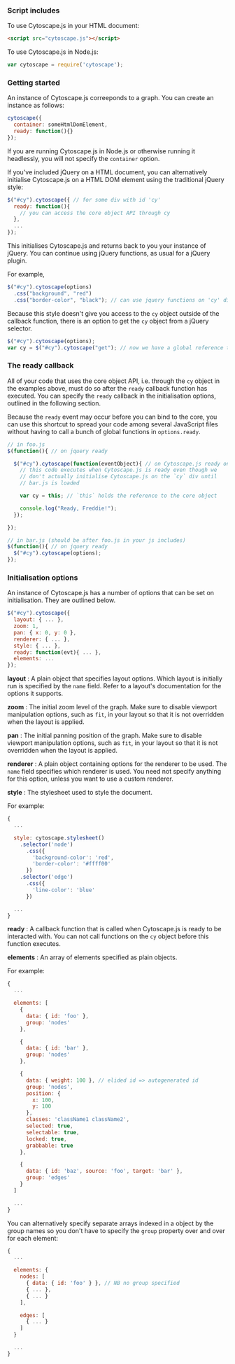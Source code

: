 ### Script includes

To use Cytoscape.js in your HTML document:

```html
<script src="cytoscape.js"></script>
```

To use Cytoscape.js in Node.js:

```js
var cytoscape = require('cytoscape');
```

### Getting started

An instance of Cytoscape.js correeponds to a graph.  You can create an instance as follows:

```js
cytoscape({
  container: someHtmlDomElement,
  ready: function(){}
});
```

If you are running Cytoscape.js in Node.js or otherwise running it headlessly, you will not specify the `container` option.

If you've included jQuery on a HTML document, you can alternatively initialise Cytoscape.js on a HTML DOM element using the traditional jQuery style: 

```js
$("#cy").cytoscape({ // for some div with id 'cy'
  ready: function(){
    // you can access the core object API through cy
  },
  ...
});
```

This initialises Cytoscape.js and returns back to you your instance of jQuery.  You can continue using jQuery functions, as usual for a jQuery plugin.

For example, 

```js
$("#cy").cytoscape(options)
  .css("background", "red")
  .css("border-color", "black"); // can use jquery functions on 'cy' div 
```

Because this style doesn't give you access to the `cy` object outside of the callback function, there is an option to get the `cy` object from a jQuery selector.

```js
$("#cy").cytoscape(options);
var cy = $("#cy").cytoscape("get"); // now we have a global reference to `cy`
```





### The ready callback

All of your code that uses the core object API, i.e. through the `cy` object in the examples above, must do so after the `ready` callback function has executed.  You can specify the `ready` callback in the initialisation options, outlined in the following section.

Because the `ready` event may occur before you can bind to the core, you can use this shortcut to spread your code among several JavaScript files without having to call a bunch of global functions in `options.ready`.

```js
// in foo.js
$(function(){ // on jquery ready

  $("#cy").cytoscape(function(eventObject){ // on Cytoscape.js ready on the `cy` div
    // this code executes when Cytoscape.js is ready even though we
    // don't actually initialise Cytoscape.js on the `cy` div until
    // bar.js is loaded

    var cy = this; // `this` holds the reference to the core object

    console.log("Ready, Freddie!");
  });

});

// in bar.js (should be after foo.js in your js includes)
$(function(){ // on jquery ready
  $("#cy").cytoscape(options);
});
```


### Initialisation options

An instance of Cytoscape.js has a number of options that can be set on initialisation.  They are outlined below.

```js
$("#cy").cytoscape({
  layout: { ... },
  zoom: 1,
  pan: { x: 0, y: 0 },
  renderer: { ... },
  style: { ... },
  ready: function(evt){ ... },
  elements: ...
});
```

**layout** : A plain object that specifies layout options.  Which layout is initially run is specified by the `name` field.  Refer to a layout's documentation for the options it supports.

**zoom** : The initial zoom level of the graph.  Make sure to disable viewport manipulation options, such as `fit`, in your layout so that it is not overridden when the layout is applied.

**pan** : The initial panning position of the graph.  Make sure to disable viewport manipulation options, such as `fit`, in your layout so that it is not overridden when the layout is applied. 

**renderer** : A plain object containing options for the renderer to be used.  The `name` field specifies which renderer is used.  You need not specify anything for this option, unless you want to use a custom renderer.  

**style** : The stylesheet used to style the document.

For example:

```js
{
  ...

  style: cytoscape.stylesheet()
    .selector('node')
      .css({
        'background-color': 'red',
        'border-color': '#ffff00'
      })
    .selector('edge')
      .css({
        'line-color': 'blue'
      })

  ...
}
```

**ready** : A callback function that is called when Cytoscape.js is ready to be interacted with.  You can not call functions on the `cy` object before this function executes.

**elements** : An array of elements specified as plain objects.

For example:

```js
{
  ...

  elements: [
    {
      data: { id: 'foo' }, 
      group: 'nodes'
    },

    {
      data: { id: 'bar' },
      group: 'nodes'
    },

    {
      data: { weight: 100 }, // elided id => autogenerated id 
      group: 'nodes',
      position: {
        x: 100,
        y: 100
      },
      classes: 'className1 className2',
      selected: true,
      selectable: true,
      locked: true,
      grabbable: true
    },

    {
      data: { id: 'baz', source: 'foo', target: 'bar' },
      group: 'edges'
    }
  ]

  ...
}
```

You can alternatively specify separate arrays indexed in a object by the group names so you don't have to specify the `group` property over and over for each element:

```js
{
  ...

  elements: {
    nodes: [
      { data: { id: 'foo' } }, // NB no group specified
      { ... },
      { ... }
    ],

    edges: [
      { ... }
    ]
  }

  ...
}
```
